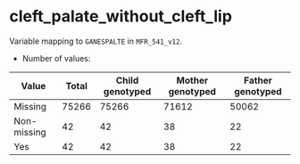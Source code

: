 # cleft_palate_without_cleft_lip
Variable mapping to `GANESPALTE` in `MFR_541_v12`.
- Number of values:

| Value | Total | Child genotyped | Mother genotyped | Father genotyped |
| ----- | ----- | --------------- | ---------------- | ---------------- |
| Missing | 75266 | 75266 | 71612 | 50062 |
| Non-missing | 42 | 42 | 38 | 22 |
| Yes | 42 | 42 | 38 |22 |



